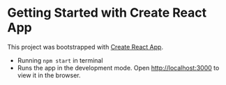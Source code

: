 # Getting Started with Create React App
This project was bootstrapped with [Create React App](https://github.com/facebook/create-react-app). <br>
* Running `npm start` in terminal
* Runs the app in the development mode.
Open [http://localhost:3000](http://localhost:3000) to view it in the browser.
